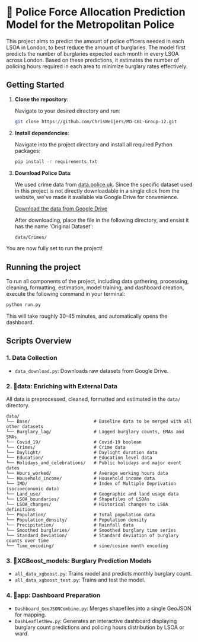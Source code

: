 # 🚓 Police Force Allocation Prediction Model for the Metropolitan Police

This project aims to predict the amount of police officers needed in each LSOA in London, to best reduce the amount of burglaries. The model first predicts the number of burglaries expected each month in every LSOA across London. Based on these predictions, it estimates the number of policing hours required in each area to minimize burglary rates effectively.


## Getting Started

1. **Clone the repository**:

    Navigate to your desired directory and run:
    ```bash
    git clone https://github.com/ChrisWeijers/MD-CBL-Group-12.git
    ```
2. **Install dependencies**:

    Navigate into the project directory and install all required Python packages:
    ```bash
    pip install -r requirements.txt
    ```
3. **Download Police Data**:

    We used crime data from [data.police.uk](https://data.police.uk). Since the specific dataset used in this project is not directly downloadable in a single click from the website, we've made it available via Google Drive for convenience. 

    [Download the data from Google Drive](https://drive.google.com/drive/folders/1_W5TvYWFbiOBpO7Yk_TZkhqYYyT6Q00b?usp=share_link) 

    After downloading, place the file in the following directory, and ensist it has the name 'Original Dataset':
    ```bash
    data/Crimes/
    ```
You are now fully set to run the project!
## Running the project

To run all components of the project, including data gathering, processing, cleaning, formatting, estimation, model training, and dashboard creation, execute the following command in your terminal:
```bash
python run.py
```
This will take roughly 30-45 minutes, and automatically opens the dashboard. 

## Scripts Overview

### 1. Data Collection
- `data_download.py`: Downloads raw datasets from Google Drive.

### 2. 📁data: Enriching with External Data
All data is preprocessed, cleaned, formatted and estimated in the `data/` directory. 
```
data/
└── Base/                        # Baseline data to be merged with all other datasets
└── Burglary_lag/                # Lagged burglary counts, EMAs and SMAs
└── Covid_19/                    # Covid-19 boolean
└── Crimes/                      # Crime data
└── Daylight/                    # Daylight duration data
└── Education/                   # Education level data
└── Holidays_and_celebrations/   # Public holidays and major event dates
└── Hours_worked/                # Average working hours data
└── Household_income/            # Household income data
└── IMD/                         # Index of Multiple Deprivation (socioeconomic data)
└── Land_use/                    # Geographic and land usage data
└── LSOA_boundaries/             # Shapefiles of LSOAs
└── LSOA_changes/                # Historical changes to LSOA definitions
└── Population/                  # Total population data
└── Population_density/          # Population density
└── Precipitation/               # Rainfall data
└── Smoothed burglaries/         # Smoothed burglary time series
└── Standard_Deviation/          # Standard deviation of burglary counts over time
└── Time_encoding/               # sine/cosine month encoding
```

### 3. 📁XGBoost_models: Burglary Prediction Models
- `all_data_xgboost.py`: Trains model and predicts monthly burglary count.
- `all_data_xgboost_test.py`: Trains and test the model.

### 4. 📁app: Dashboard Preparation
- `Dashboard_GeoJSONCombine.py`: Merges shapefiles into a single GeoJSON for mapping.
- `DashLeafletNew.py`: Generates an interactive dashboard displaying burglary count predictions and policing hours distribution by LSOA or ward.

